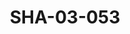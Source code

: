 ---
pid: SHA-03-053
title: SHA-03-053
language: en
collection: Sharhabil Ahmed
original_label: 
rights: Sharhabil Ahmed
location_of_original: Sharhabil Ahmed
photographer_or_studio: Muwahib Studio
scanned_from: photograph 8.8 by 13.8
_date: 1980s
location: Khartoum
description: Sharhabil Ahmed
additional_notes: 
permission_display: 'yes'
on_server: 'no'
on_website: 'no'
permalink: /photopages/en/SHA-03-053.html
layout: photo-page
---